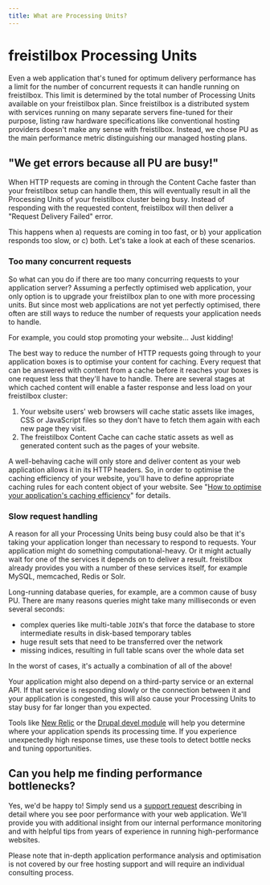 ```yaml
---
title: What are Processing Units?
---
```


# freistilbox Processing Units

Even a web application that's tuned for optimum delivery performance has a limit
for the number of concurrent requests it can handle running on freistilbox. This
limit is determined by the total number of Processing Units available on your
freistilbox plan. Since freistilbox is a distributed system with services
running on many separate servers fine-tuned for their purpose, listing raw
hardware specifications like conventional hosting providers doesn't make any
sense with freistilbox. Instead, we chose PU as the main performance metric
distinguishing our managed hosting plans.

## "We get errors because all PU are busy!"

When HTTP requests are coming in through the Content Cache faster than your
freistilbox setup can handle them, this will eventually result in all the
Processing Units of your freistilbox cluster being busy. Instead of responding
with the requested content, freistilbox will then deliver a "Request Delivery
Failed" error.

This happens when a) requests are coming in too fast, or b) your application
responds too slow, or c) both. Let's take a look at each of these scenarios.

### Too many concurrent requests

So what can you do if there are too many concurring requests to your application
server? Assuming a perfectly optimised web application, your only option is to
upgrade your freistilbox plan to one with more processing units. But since most
web applications are not yet perfectly optimised, there often are still ways to
reduce the number of requests your application needs to handle.

For example, you could stop promoting your website... Just kidding!

The best way to reduce the number of HTTP requests going through to your
application boxes is to optimise your content for caching. Every request that
can be answered with content from a cache before it reaches your boxes is
one request less that they'll have to handle.  There are several stages
at which cached content will enable a faster response and less load on your
freistilbox cluster:

1. Your website users' web browsers will cache static assets like images, CSS or
   JavaScript files so they don't have to fetch them again with each new page
   they visit. 
1. The freistilbox Content Cache can cache static assets as well as generated
   content such as the pages of your website. 

A well-behaving cache will only store and deliver content as your web
application allows it in its HTTP headers. So, in order to optimise the caching
efficiency of your website, you'll have to define appropriate caching rules for
each content object of your website. See
"[How to optimise your application's caching efficiency](/advanced_usage/caching_opt.html)"
for details.

### Slow request handling

A reason for all your Processing Units being busy could also be that it's taking
your application longer than necessary to respond to requests. Your application
might do something computational-heavy. Or it might actually wait for one of the
services it depends on to deliver a result. freistilbox already provides you
with a number of these services itself, for example MySQL, memcached, Redis or
Solr.

Long-running database queries, for example, are a common cause of busy PU. There
are many reasons queries might take many milliseconds or even several seconds:

* complex queries like multi-table `JOIN`'s that force the database to store
  intermediate results in disk-based temporary tables
* huge result sets that need to be transferred over the network
* missing indices, resulting in full table scans over the whole data set

In the worst of cases, it's actually a combination of all of the above!

Your application might also depend on a third-party service or an external
API. If that service is responding slowly or the connection between it and your
application is congested, this will also cause your Processing Units to stay
busy for far longer than you expected.

Tools like [New Relic](http://newrelic.com) or the
[Drupal devel module](https://www.drupal.org/project/devel) will help you
determine where your application spends its processing time. If you experience
unexpectedly high response times, use these tools to detect bottle necks and 
tuning opportunities.

## Can you help me finding performance bottlenecks?

Yes, we'd be happy to! Simply send us a [support
request](http://docs.freistilbox.com/important_details/support.html) describing
in detail where you see poor performance with your web application. We'll
provide you with additional insight from our internal performance monitoring and
with helpful tips from years of experience in running high-performance websites.

Please note that in-depth application performance analysis and optimisation is
not covered by our free hosting support and will require an individual
consulting process.
